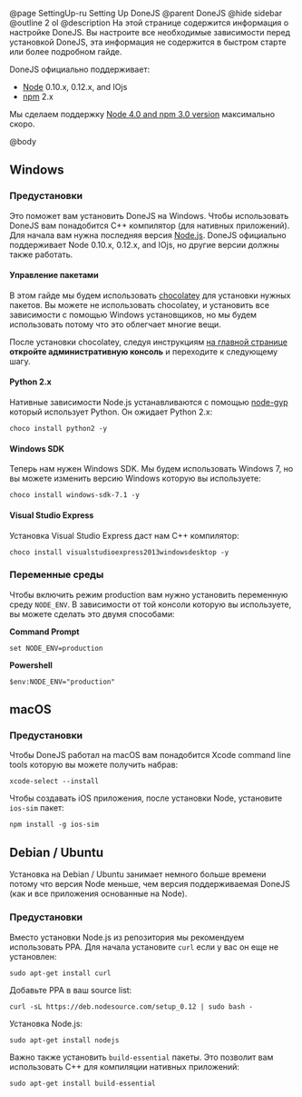@page SettingUp-ru Setting Up DoneJS
@parent DoneJS
@hide sidebar
@outline 2 ol
@description На этой странице содержится информация о настройке DoneJS. Вы настроите все необходимые зависимости перед установкой DoneJS, эта информация не содержится в быстром старте или более подробном гайде. 

DoneJS официально поддерживает:

 - [Node](https://nodejs.org) 0.10.x, 0.12.x, and IOjs
 - [npm](https://www.npmjs.com/) 2.x

Мы сделаем поддержку [Node 4.0 and npm 3.0 version](https://github.com/donejs/donejs/issues/376) максимально скоро.

@body

## Windows

### Предустановки

Это поможет вам установить DoneJS на Windows. Чтобы использовать DoneJS вам понадобится C++ компилятор (для нативных приложений). Для начала вам нужна последняя версия [Node.js](https://nodejs.org/en/). DoneJS официально поддерживает Node 0.10.x, 0.12.x, and IOjs, но другие версии должны также работать.

#### Управление пакетами

В этом гайде мы будем использовать [chocolatey](https://chocolatey.org/) для установки нужных пакетов. Вы можете не использовать chocolatey, и установить все зависимости с помощью Windows установщиков, но мы будем использовать потому что это облегчает многие вещи.

После установки chocolatey, следуя инструкциям [на главной странице](https://chocolatey.org/) **откройте административную консоль** и переходите к следующему шагу.

#### Python 2.x

Нативные зависимости Node.js устанавливаются с помощью [node-gyp](https://github.com/nodejs/node-gyp) который использует Python. Он ожидает Python 2.x:

```shell
choco install python2 -y
```

#### Windows SDK

Теперь нам нужен Windows SDK. Мы будем использовать Windows 7, но вы можете изменить версию Windows которую вы используете:

```shell
choco install windows-sdk-7.1 -y
```

#### Visual Studio Express

Установка Visual Studio Express даст нам C++ компилятор:

```shell
choco install visualstudioexpress2013windowsdesktop -y
```

### Переменные среды

Чтобы включить режим production вам нужно установить переменную среду `NODE_ENV`. В зависимости от той консоли которую вы используете, вы можете сделать это двумя способами:

**Command Prompt**

```
set NODE_ENV=production
```

**Powershell**

```
$env:NODE_ENV="production"
```

## macOS

### Предустановки

Чтобы DoneJS работал на macOS вам понадобится Xcode command line tools которую вы можете получить набрав:

```shell
xcode-select --install
```

Чтобы создавать iOS приложения, после установки Node, установите `ios-sim` пакет:

```
npm install -g ios-sim
```

## Debian / Ubuntu

Установка на Debian / Ubuntu занимает немного больше времени потому что версия Node меньше, чем версия поддерживаемая DoneJS (как и все приложения основанные на Node).

### Предустановки

Вместо установки Node.js из репозитория мы рекомендуем использовать PPA. Для начала установите `curl` если у вас он еще не установлен:

```
sudo apt-get install curl
```

Добавьте PPA в ваш source list:

```
curl -sL https://deb.nodesource.com/setup_0.12 | sudo bash -
```

Установка Node.js:

```
sudo apt-get install nodejs
```

Важно также установить `build-essential` пакеты. Это позволит вам использовать C++ для компиляции нативных приложений:

```
sudo apt-get install build-essential
```
